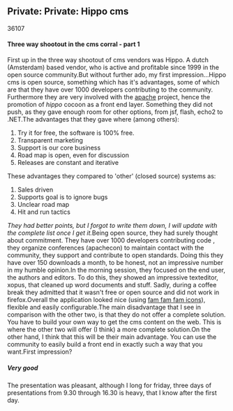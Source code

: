 <article><h2>Private: Private: Hippo cms</h2><time><span class="day">3</span><span class="month">6</span><span class="year">107</span></time><h4>Three way shootout in the cms corral - part 1</h4>First up in the three way shootout of cms vendors was Hippo. A dutch (Amsterdam) based vendor, who is active and profitable since 1999 in the open source community.But without further ado, my first impression...<!--more-->Hippo cms is open source, something which has it's advantages, some of which are that they have over 1000 developers contributing to the community. Furthermore they are very involved with the <a href="http://www.apache.org/">apache</a> project, hence the promotion of <em>hippo</em> cocoon as a front end layer. Something they did not push, as they gave enough room for other options, from jsf, flash, echo2 to .NET.The advantages that they gave where (among others):<ol class="advantages">	<li>Try it for free, the software is 100% free.</li>	<li>Transparent marketing</li>	<li>Support is our core business</li>	<li>Road map is open, even for discussion</li>	<li>Releases are constant and iterative</li></ol>These advantages they compared to 'other' (closed source) systems as:<ol class="disadvantages">	<li>Sales driven</li>	<li>Supports goal is to ignore bugs</li>	<li>Unclear road map</li>	<li>Hit and run tactics</li></ol><em>They had better points, but I forgot to write them down, I will update with the complete list once I get it.</em>Being open source, they had surely thought about commitment. They have over 1000 developers contributing code , they organize conferences (apachecon) to maintain contact with the community, they support and contribute to open standards. Doing this they have over 150 downloads a month, to be honest, not an impressive number in my humble opinion.In the morning session, they focused on the end user, the authors and editors. To do this, they showed an impressive texteditor, xopus, that cleaned up word documents and stuff. Sadly, during a coffee break they admitted that it wasn't free or open source and did not work in firefox.Overall the application looked nice (using <a href="http://www.famfamfam.com/">fam fam fam icons</a>), flexible and easily configurable.The main disadvantage that I see in comparison with the other two, is that they do not offer a complete solution. You have to build your own way to get the cms content on the web. This is where the other two will offer (I think) a more complete solution.On the other hand, I think that this will be their main advantage. You can use the community to easily build a front end in exactly such a way that you want.First impression?<h5>Very good</h5>The presentation was pleasant, although I long for friday, three days of presentations from 9.30 through 16.30 is heavy, that I know after the first day.</article>